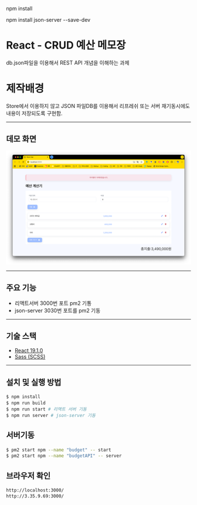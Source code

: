 
npm install


npm install json-server --save-dev

# React - CRUD 예산 메모장

db.json파일을 이용해서 REST API 개념을 이해하는 과제

# 제작배경
Store에서 이용하지 않고 JSON 파일DB를 이용해서 리프레쉬 또는 서버 재기동시에도 내용이 저장되도록 구현함.

---

## 데모 화면

![preview](./preview.png)

---

## 주요 기능

- 리액트서버 3000번 포트 pm2 기통
- json-server 3030번 포트를 pm2 기동

---

## 기술 스택

- [React 19.1.0](https://react.dev/)
- [Sass (SCSS)](https://sass-lang.com/)

---

## 설치 및 실행 방법
```bash
$ npm install
$ npm run build
$ npm run start # 리액트 서버 기동
$ npm run server # json-server 기동
```
## 서버기동
```bash
$ pm2 start npm --name "budget" -- start
$ pm2 start npm --name "budgetAPI" -- server
```

## 브라우저 확인
```
http://localhost:3000/
http://3.35.9.69:3000/
```
